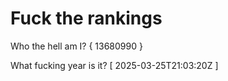 # Fuck the rankings

Who the hell am I?
{ 13680990 }

What fucking year is it?
[ 2025-03-25T21:03:20Z ]
